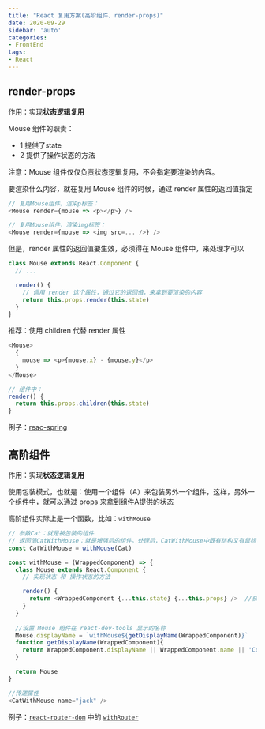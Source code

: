 ```yaml
---
title: "React 复用方案(高阶组件、render-props)"
date: 2020-09-29
sidebar: 'auto'
categories:
- FrontEnd
tags:
- React
---
```





## render-props 

作用：实现**状态逻辑复用**

Mouse 组件的职责：
- 1 提供了state
- 2 提供了操作状态的方法

注意：Mouse 组件仅仅负责状态逻辑复用，不会指定要渲染的内容。

要渲染什么内容，就在复用 Mouse 组件的时候，通过 render 属性的返回值指定



<!-- more -->



```js
// 复用Mouse组件，渲染p标签：
<Mouse render={mouse => <p></p>} />

// 复用Mouse组件，渲染img标签：
<Mouse render={mouse => <img src=... />} />
```

但是，render 属性的返回值要生效，必须得在 Mouse 组件中，来处理才可以

```js
class Mouse extends React.Component {
  // ...

  render() {
    // 调用 render 这个属性，通过它的返回值，来拿到要渲染的内容
    return this.props.render(this.state)
  }
}
```

推荐：使用 children 代替 render 属性

```js
<Mouse>
  {
    mouse => <p>{mouse.x} - {mouse.y}</p>
  }
</Mouse>

// 组件中：
render() {
  return this.props.children(this.state)
}
```

例子：[reac-spring](https://www.react-spring.io/docs/props/spring)



## 高阶组件

作用：实现**状态逻辑复用**

使用包装模式，也就是：使用一个组件（A）来包装另外一个组件，这样，另外一个组件中，就可以通过 props 来拿到组件A提供的状态

高阶组件实际上是一个函数，比如：`withMouse`

```js
// 参数Cat：就是被包装的组件
// 返回值CatWithMouse：就是增强后的组件。处理后，CatWithMouse中既有结构又有鼠标位置了
const CatWithMouse = withMouse(Cat)

const withMouse = (WrappedComponent) => {
  class Mouse extends React.Component {
    // 实现状态 和 操作状态的方法

    render() {
      return <WrappedComponent {...this.state} {...this.props} />  //获得传递的属性
    }
  }
  
  //设置 Mouse 组件在 react-dev-tools 显示的名称
  Mouse.displayName = `withMouse${getDisplayName(WrappedComponent)}`
  function getDisplayName(WrappedComponent){
    return WrappedComponent.displayName || WrappedComponent.name || 'Component'
  }

  return Mouse
}

//传递属性 
<CatWithMouse name="jack" />
```

例子：[`react-router-dom`](https://reactrouter.com/web/api)  中的  [`withRouter`](https://reactrouter.com/web/api/withRouter)

